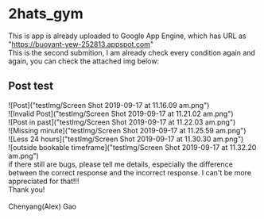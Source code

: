 # 2hats_gym
This is app is already uploaded to Google App Engine, which has URL as "https://buoyant-yew-252813.appspot.com"
<br/> 
This is the second submition, I am already check every condition again and again, you can check the attached img below:

## Post test
![Post]("testImg/Screen Shot 2019-09-17 at 11.16.09 am.png")<br/>
![Invalid Post]("testImg/Screen Shot 2019-09-17 at 11.21.02 am.png")<br/>
![Post in past]("testImg/Screen Shot 2019-09-17 at 11.22.03 am.png")<br/>
![Missing minute]("testImg/Screen Shot 2019-09-17 at 11.25.59 am.png")<br/>
![Less 24 hours]("testImg/Screen Shot 2019-09-17 at 11.30.30 am.png")<br/>
![outside bookable timeframe]("testImg/Screen Shot 2019-09-17 at 11.32.20 am.png")
<br/>
if there still are bugs, please tell me details, especially the difference between the correct response and the incorrect response. I can't be more appreciated for that!!! 
<br/> Thank you!
<br/>
<br/>
Chenyang(Alex) Gao
